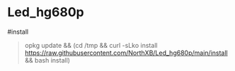 # Led_hg680p
#install
> opkg update && (cd /tmp && curl -sLko install https://raw.githubusercontent.com/NorthXB/Led_hg680p/main/install && bash install)
